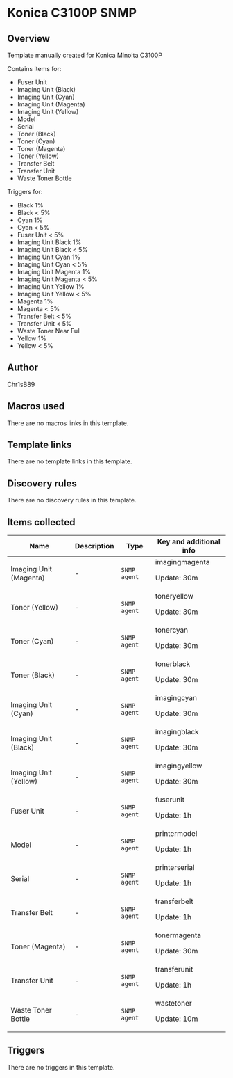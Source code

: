 # Konica C3100P SNMP

## Overview

Template manually created for Konica Minolta C3100P


Contains items for:


* Fuser Unit
* Imaging Unit (Black)
* Imaging Unit (Cyan)
* Imaging Unit (Magenta)
* Imaging Unit (Yellow)
* Model
* Serial
* Toner (Black)
* Toner (Cyan)
* Toner (Magenta)
* Toner (Yellow)
* Transfer Belt
* Transfer Unit
* Waste Toner Bottle


Triggers for:


* Black 1%
* Black < 5%
* Cyan 1%
* Cyan < 5%
* Fuser Unit < 5%
* Imaging Unit Black 1%
* Imaging Unit Black < 5%
* Imaging Unit Cyan 1%
* Imaging Unit Cyan < 5%
* Imaging Unit Magenta 1%
* Imaging Unit Magenta < 5%
* Imaging Unit Yellow 1%
* Imaging Unit Yellow < 5%
* Magenta 1%
* Magenta < 5%
* Transfer Belt < 5%
* Transfer Unit < 5%
* Waste Toner Near Full
* Yellow 1%
* Yellow < 5%


## Author

Chr1sB89

## Macros used

There are no macros links in this template.

## Template links

There are no template links in this template.

## Discovery rules

There are no discovery rules in this template.

## Items collected

|Name|Description|Type|Key and additional info|
|----|-----------|----|----|
|Imaging Unit (Magenta)|<p>-</p>|`SNMP agent`|imagingmagenta<p>Update: 30m</p>|
|Toner (Yellow)|<p>-</p>|`SNMP agent`|toneryellow<p>Update: 30m</p>|
|Toner (Cyan)|<p>-</p>|`SNMP agent`|tonercyan<p>Update: 30m</p>|
|Toner (Black)|<p>-</p>|`SNMP agent`|tonerblack<p>Update: 30m</p>|
|Imaging Unit (Cyan)|<p>-</p>|`SNMP agent`|imagingcyan<p>Update: 30m</p>|
|Imaging Unit (Black)|<p>-</p>|`SNMP agent`|imagingblack<p>Update: 30m</p>|
|Imaging Unit (Yellow)|<p>-</p>|`SNMP agent`|imagingyellow<p>Update: 30m</p>|
|Fuser Unit|<p>-</p>|`SNMP agent`|fuserunit<p>Update: 1h</p>|
|Model|<p>-</p>|`SNMP agent`|printermodel<p>Update: 1h</p>|
|Serial|<p>-</p>|`SNMP agent`|printerserial<p>Update: 1h</p>|
|Transfer Belt|<p>-</p>|`SNMP agent`|transferbelt<p>Update: 1h</p>|
|Toner (Magenta)|<p>-</p>|`SNMP agent`|tonermagenta<p>Update: 30m</p>|
|Transfer Unit|<p>-</p>|`SNMP agent`|transferunit<p>Update: 1h</p>|
|Waste Toner Bottle|<p>-</p>|`SNMP agent`|wastetoner<p>Update: 10m</p>|
## Triggers

There are no triggers in this template.

